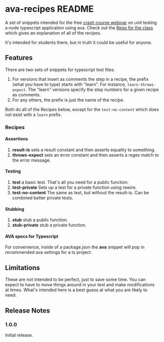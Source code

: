 # ava-recipes README

A set of snippets intended for the free [crash course webinar](https://youtu.be/i0NsmEfn0XU) on unit testing  a node typescript application using ava.  Check out the [Repo for the class](https://github.com/YizYah/testingWebinar) which gives an explanation of all of the recipes.

It's intended for students there, but in truth it could be useful for anyone.

## Features

There are two sets of snippets for typescript test files:

1. For versions that insert as comments the step in a recipe, the prefix (what you have to type) starts with "learn".  For instance, `learn-throws-expect`.  The "learn" versions specify the step numbers for a given recipe as comments.
2. For any others, the prefix is just the name of the recipe.

Both do all of the Recipes below, except for the `test-no-content` which does not exist with a `learn` prefix.

### Recipes

#### Assertions

1. **result-is** sets a result constant and then asserts equality to something.
2. **throws-expect** sets an error constant and then asserts a regex match to the error message.

#### Testing

1. **test** a basic test.  That's all you need for a public function.
2. **test-private** Sets up a test for a private function using rewire.
3. **test-no-content** The same as test, but without the result-is. Can be combined better private tests.

#### Stubbing

1. **stub** stub a public function.
2. **stub-private** stub a private function.

#### AVA specs for Typescript

For convenience, inside of a package.json the **ava** snippet will pop in recommended ava settings for a ts project.

## Limitations

These are not intended to be perfect, just to save some time.  You can expect to have to move things around in your test and make modifications at times.  What's intended here is a best guess at what you are likely to need.

## Release Notes

### 1.0.0

Initial release.
